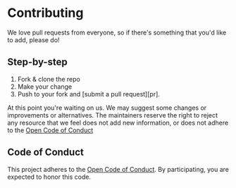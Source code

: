 # Contributing

We love pull requests from everyone, so if there's something that you'd like to add, please do!

## Step-by-step

1. Fork & clone the repo
2. Make your change
3. Push to your fork and [submit a pull request][pr].

At this point you're waiting on us. We may suggest some changes or improvements or alternatives. The maintainers reserve the right to reject any resource that we feel does not add new information, or does not adhere to the [Open Code of Conduct](http://todogroup.org/opencodeofconduct/#RhizomeDB/hello@fission.codes)

## Code of Conduct
This project adheres to the [Open Code of Conduct][code-of-conduct]. By participating, you are expected to honor this code.

[code-of-conduct]: http://todogroup.org/opencodeofconduct/#RhizomeDB/hello@fission.codes

